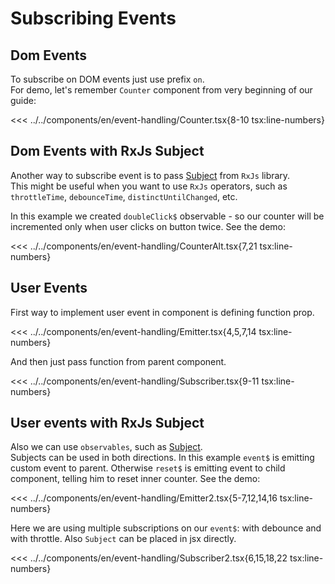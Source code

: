 # Subscribing Events

<script setup>
import Demo from '../../components/tools/Demo.vue'
import { Counter } from '../../components/en/event-handling/Counter.tsx'
import { Counter as CounterAlt } from '../../components/en/event-handling/CounterAlt.tsx'
import { Subscriber } from '../../components/en/event-handling/Subscriber.tsx'
import { Subscriber as Subscriber2 } from '../../components/en/event-handling/Subscriber2.tsx'
</script>

## Dom Events

To subscribe on DOM events just use prefix `on`.  
For demo, let's remember `Counter` component from very beginning of our guide:

<<< ../../components/en/event-handling/Counter.tsx{8-10 tsx:line-numbers}
<Demo   :is="Counter" />

## Dom Events with RxJs Subject

Another way to subscribe event is to pass [Subject](https://rxjs.dev/guide/subject) from `RxJs` library.  
This might be useful when you want to use `RxJs` operators, such as `throttleTime`, `debounceTime`, `distinctUntilChanged`, etc.

In this example we created `doubleClick$` observable - so our counter will be incremented only when user clicks on button twice.
See the demo:

<<< ../../components/en/event-handling/CounterAlt.tsx{7,21 tsx:line-numbers}
<Demo   :is="CounterAlt" />

## User Events

First way to implement user event in component is defining function prop.

<<< ../../components/en/event-handling/Emitter.tsx{4,5,7,14 tsx:line-numbers}

And then just pass function from parent component.

<<< ../../components/en/event-handling/Subscriber.tsx{9-11 tsx:line-numbers}
<Demo  align-start :is="Subscriber" />

## User events with RxJs Subject

Also we can use `observables`, such as [Subject](https://rxjs.dev/guide/subject).  
Subjects can be used in both directions. In this example `event$` is emitting custom event to parent. Otherwise `reset$` is emitting event to child component, telling him to reset inner counter. See the demo:

<<< ../../components/en/event-handling/Emitter2.tsx{5-7,12,14,16 tsx:line-numbers}

Here we are using multiple subscriptions on our `event$`: with debounce and with throttle.
Also `Subject` can be placed in jsx directly.

<<< ../../components/en/event-handling/Subscriber2.tsx{6,15,18,22 tsx:line-numbers}
<Demo  align-start :is="Subscriber2" />